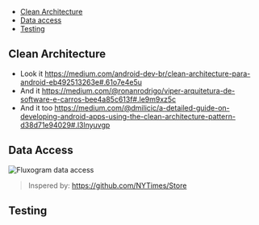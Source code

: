 * [Clean Architecture](#clean-architecture)
* [Data access](#data-access)
* [Testing](#testing)

## Clean Architecture
* Look it https://medium.com/android-dev-br/clean-architecture-para-android-eb492513263e#.61o7e4e5u
* And it https://medium.com/@ronanrodrigo/viper-arquitetura-de-software-e-carros-bee4a85c613f#.le9m9xz5c
* And it too https://medium.com/@dmilicic/a-detailed-guide-on-developing-android-apps-using-the-clean-architecture-pattern-d38d71e94029#.l3lnyuvgp

## Data Access
![Fluxogram data access](https://raw.githubusercontent.com/NYTimes/Store/master/Images/store-3.jpg)
> Inspered by: https://github.com/NYTimes/Store

## Testing
